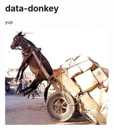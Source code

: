 data-donkey
===========

yup

![image](https://github.com/mulloymorrow/data-donkey/blob/master/DataDonkey.jpg)
